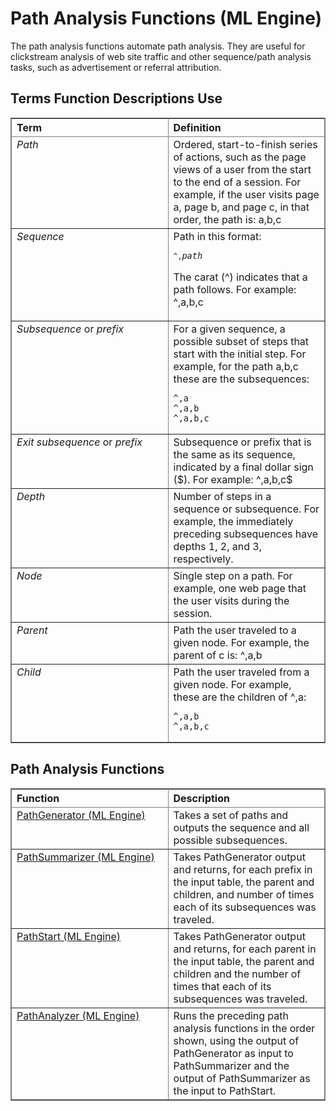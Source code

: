 <html><head></head><body id="yko1507648429576"><h1 class="title topictitle1" id="ariaid-title1">Path Analysis Functions (ML Engine)</h1><div class="body conbody"><div class="section" id="yko1507648429576__section_dxx_4c4_zdb">
<p class="p">The path analysis functions automate path analysis. They are useful for clickstream analysis of web site traffic and other sequence/path analysis tasks, such as advertisement or referral attribution.</p></div><div class="section" id="yko1507648429576__section_yrr_pc4_zdb">
<h2 class="title sectiontitle">Terms Function Descriptions Use</h2><div class="tablenoborder"><table cellpadding="4" cellspacing="0" summary="" id="yko1507648429576__table_sn5_yc4_zdb" class="table" frame="border" border="1" rules="all"><div class="caption"></div><colgroup span="1"><col style="width:50%" span="1"></col><col style="width:50%" span="1"></col></colgroup><thead class="thead" style="text-align:left;"><tr class="row"><th class="entry cellrowborder" style="vertical-align:top;" id="d21892e26" rowspan="1" colspan="1">Term</th><th class="entry cellrowborder" style="vertical-align:top;" id="d21892e28" rowspan="1" colspan="1">Definition</th></tr></thead><tbody class="tbody"><tr class="row"><td class="entry cellrowborder" style="vertical-align:top;" headers="d21892e26" rowspan="1" colspan="1"><dfn class="term">Path</dfn></td><td class="entry cellrowborder" style="vertical-align:top;" headers="d21892e28" rowspan="1" colspan="1">Ordered, start-to-finish series of actions, such as the page views of a user from the start to the end of a session. For example, if the user visits page a, page b, and page c, in that order, the path is: a,b,c</td></tr><tr class="row"><td class="entry cellrowborder" style="vertical-align:top;" headers="d21892e26" rowspan="1" colspan="1"><dfn class="term">Sequence</dfn></td><td class="entry cellrowborder" style="vertical-align:top;" headers="d21892e28" rowspan="1" colspan="1">Path in this format:<pre class="pre codeblock" xml:space="preserve"><code><code class="ph codeph">^,</code><var class="keyword varname">path</var></code></pre>
<p class="p">The carat (^) indicates that a path follows. For example: ^,a,b,c</p></td></tr><tr class="row"><td class="entry cellrowborder" style="vertical-align:top;" headers="d21892e26" rowspan="1" colspan="1"><dfn class="term">Subsequence</dfn> or <dfn class="term">prefix</dfn></td><td class="entry cellrowborder" style="vertical-align:top;" headers="d21892e28" rowspan="1" colspan="1">For a given sequence, a possible subset of steps that start with the initial step. For example, for the path a,b,c these are the subsequences:<pre class="pre codeblock" xml:space="preserve"><code>^,a
^,a,b
^,a,b,c</code></pre></td></tr><tr class="row"><td class="entry cellrowborder" style="vertical-align:top;" headers="d21892e26" rowspan="1" colspan="1"><dfn class="term">Exit subsequence</dfn> or <dfn class="term">prefix</dfn></td><td class="entry cellrowborder" style="vertical-align:top;" headers="d21892e28" rowspan="1" colspan="1">Subsequence or prefix that is the same as its sequence, indicated by a final dollar sign ($). For example: ^,a,b,c$</td></tr><tr class="row"><td class="entry cellrowborder" style="vertical-align:top;" headers="d21892e26" rowspan="1" colspan="1"><dfn class="term">Depth</dfn></td><td class="entry cellrowborder" style="vertical-align:top;" headers="d21892e28" rowspan="1" colspan="1">Number of steps in a sequence or subsequence. For example, the immediately preceding subsequences have depths 1, 2, and 3, respectively.</td></tr><tr class="row"><td class="entry cellrowborder" style="vertical-align:top;" headers="d21892e26" rowspan="1" colspan="1"><dfn class="term">Node</dfn></td><td class="entry cellrowborder" style="vertical-align:top;" headers="d21892e28" rowspan="1" colspan="1">Single step on a path. For example, one web page that the user visits during the session.</td></tr><tr class="row"><td class="entry cellrowborder" style="vertical-align:top;" headers="d21892e26" rowspan="1" colspan="1"><dfn class="term">Parent</dfn></td><td class="entry cellrowborder" style="vertical-align:top;" headers="d21892e28" rowspan="1" colspan="1">Path the user traveled to a given node. For example, the parent of c is: ^,a,b</td></tr><tr class="row"><td class="entry cellrowborder" style="vertical-align:top;" headers="d21892e26" rowspan="1" colspan="1"><dfn class="term">Child</dfn></td><td class="entry cellrowborder" style="vertical-align:top;" headers="d21892e28" rowspan="1" colspan="1">Path the user traveled from a given node. For example, these are the children of ^,a:<pre class="pre codeblock" xml:space="preserve"><code>^,a,b
^,a,b,c</code></pre></td></tr></tbody></table></div></div><div class="section" id="yko1507648429576__section_pjr_sc4_zdb">
<h2 class="title sectiontitle">Path Analysis Functions</h2><div class="tablenoborder"><table cellpadding="4" cellspacing="0" summary="" id="yko1507648429576__table_zyv_b24_zdb" class="table" frame="border" border="1" rules="all"><div class="caption"></div><colgroup span="1"><col style="width:50%" span="1"></col><col style="width:50%" span="1"></col></colgroup><thead class="thead" style="text-align:left;"><tr class="row"><th class="entry cellrowborder" style="vertical-align:top;" id="d21892e105" rowspan="1" colspan="1">Function</th><th class="entry cellrowborder" style="vertical-align:top;" id="d21892e107" rowspan="1" colspan="1">Description</th></tr></thead><tbody class="tbody"><tr class="row"><td class="entry cellrowborder" style="vertical-align:top;" headers="d21892e105" rowspan="1" colspan="1"><a href="bqv1558447447291.md#xwn1507648929521">PathGenerator (ML Engine)</a></td><td class="entry cellrowborder" style="vertical-align:top;" headers="d21892e107" rowspan="1" colspan="1">Takes a set of paths and outputs the sequence and all possible subsequences.</td></tr><tr class="row"><td class="entry cellrowborder" style="vertical-align:top;" headers="d21892e105" rowspan="1" colspan="1"><a href="ftl1558447565569.md#odv1507653146030">PathSummarizer (ML Engine)</a></td><td class="entry cellrowborder" style="vertical-align:top;" headers="d21892e107" rowspan="1" colspan="1">Takes PathGenerator output and returns, for each prefix in the input table, the parent and children, and number of times each of its subsequences was traveled.</td></tr><tr class="row"><td class="entry cellrowborder" style="vertical-align:top;" headers="d21892e105" rowspan="1" colspan="1"><a href="cdn1558447910639.md#wim1507653724768">PathStart (ML Engine)</a></td><td class="entry cellrowborder" style="vertical-align:top;" headers="d21892e107" rowspan="1" colspan="1">Takes PathGenerator output and returns, for each parent in the input table, the parent and children and the number of times that each of its subsequences was traveled.</td></tr><tr class="row"><td class="entry cellrowborder" style="vertical-align:top;" headers="d21892e105" rowspan="1" colspan="1"><a href="ekt1558448021273.md#aay1507660157006">PathAnalyzer (ML Engine)</a></td><td class="entry cellrowborder" style="vertical-align:top;" headers="d21892e107" rowspan="1" colspan="1">Runs the preceding path analysis functions in the order shown, using the output of PathGenerator as input to PathSummarizer and the output of PathSummarizer as the input to PathStart.</td></tr></tbody></table></div></div></div>
